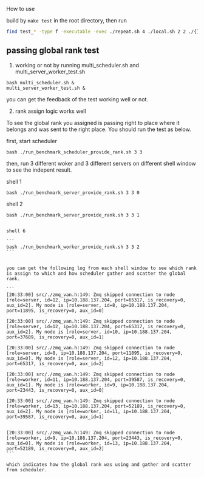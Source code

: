 How to use

build by `make test` in the root directory, then run

```bash
find test_* -type f -executable -exec ./repeat.sh 4 ./local.sh 2 2 ./{} \;
```




## passing global rank test
1. working or not
by running multi_scheduler.sh and multi_server_worker_test.sh


```
bash multi_scheduler.sh &
multi_server_worker_test.sh &
```

you can get the feedback of the test working well or not.

2. rank assign logic works well

To see the global rank you assigned is passing right to place where it belongs and was sent to the right place. You should run the test as below.

first, start scheduler
```
bash ./run_benchmark_scheduler_provide_rank.sh 3 3
```

then, run 3 different woker and 3 different servers on different shell window to see the indepent result.

shell 1
```
bash ./run_benchmark_server_provide_rank.sh 3 3 0
```

shell 2 
```
bash ./run_benchmark_server_provide_rank.sh 3 3 1
```

~~~

shell 6

```
bash ./run_benchmark_worker_provide_rank.sh 3 3 2
```


you can get the following log from each shell window to see which rank is assign to which and how scheduler gather and scatter the global rank.

```
[20:33:00] src/./zmq_van.h:149: Zmq skipped connection to node [role=server, id=12, ip=10.188.137.204, port=65317, is_recovery=0, aux_id=2]. My node is [role=server, id=8, ip=10.188.137.204, port=11895, is_recovery=0, aux_id=0]

[20:33:00] src/./zmq_van.h:149: Zmq skipped connection to node [role=server, id=12, ip=10.188.137.204, port=65317, is_recovery=0, aux_id=2]. My node is [role=server, id=10, ip=10.188.137.204, port=37689, is_recovery=0, aux_id=1]

[20:33:00] src/./zmq_van.h:149: Zmq skipped connection to node [role=server, id=8, ip=10.188.137.204, port=11895, is_recovery=0, aux_id=0]. My node is [role=server, id=12, ip=10.188.137.204, port=65317, is_recovery=0, aux_id=2]

[20:33:00] src/./zmq_van.h:149: Zmq skipped connection to node [role=worker, id=11, ip=10.188.137.204, port=39587, is_recovery=0, aux_id=1]. My node is [role=worker, id=9, ip=10.188.137.204, port=23443, is_recovery=0, aux_id=0]

[20:33:00] src/./zmq_van.h:149: Zmq skipped connection to node [role=worker, id=13, ip=10.188.137.204, port=52189, is_recovery=0, aux_id=2]. My node is [role=worker, id=11, ip=10.188.137.204, port=39587, is_recovery=0, aux_id=1]


[20:33:00] src/./zmq_van.h:149: Zmq skipped connection to node [role=worker, id=9, ip=10.188.137.204, port=23443, is_recovery=0, aux_id=0]. My node is [role=worker, id=13, ip=10.188.137.204, port=52189, is_recovery=0, aux_id=2]
```

which indicates how the global rank was using and gather and scatter from scheduler.